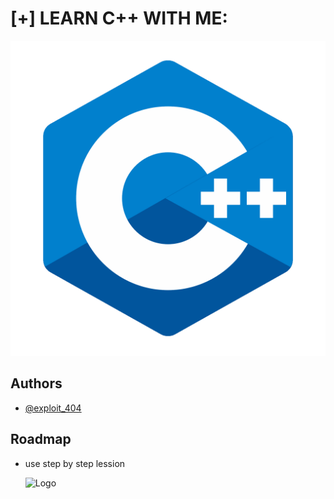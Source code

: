 
# [+] LEARN C++ WITH ME:


![Logo](https://raw.githubusercontent.com/exploit40/learn-c-/main/.images/pngwing.com%20(9).png)


## Authors

- [@exploit_404](https://www.github.com/exploit40)


## Roadmap

- use step by step lession




     ![Logo](https://raw.githubusercontent.com/exploit40/learn-c-/main/.images/💻!!_Exploit_404_!!💻.png)

